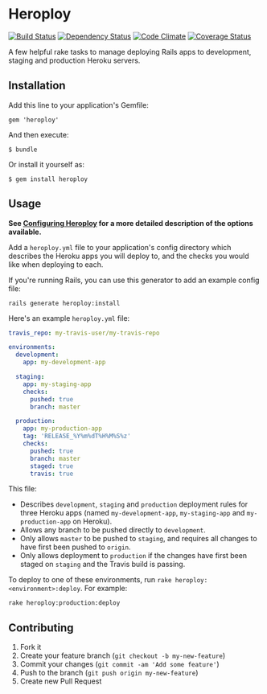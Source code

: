 # Heroploy

[![Build Status](https://travis-ci.org/jbrunton/heroploy.png?branch=master)](https://travis-ci.org/jbrunton/heroploy)
[![Dependency Status](https://gemnasium.com/jbrunton/heroploy.png)](https://gemnasium.com/jbrunton/heroploy)
[![Code Climate](https://codeclimate.com/github/jbrunton/heroploy.png)](https://codeclimate.com/github/jbrunton/heroploy)
[![Coverage Status](https://coveralls.io/repos/jbrunton/heroploy/badge.png?branch=master)](https://coveralls.io/r/jbrunton/heroploy?branch=master)

A few helpful rake tasks to manage deploying Rails apps to development, staging and production Heroku servers.

## Installation

Add this line to your application's Gemfile:

    gem 'heroploy'

And then execute:

    $ bundle

Or install it yourself as:

    $ gem install heroploy

## Usage

**See [Configuring Heroploy](https://github.com/jbrunton/heroploy/wiki/Configuring-Heroploy) for a more detailed description of the options available.**


Add a ```heroploy.yml``` file to your application's config directory which describes the Heroku apps you will deploy to, and the checks you would like when deploying to each.

If you're running Rails, you can use this generator to add an example config file:

    rails generate heroploy:install
    
Here's an example ```heroploy.yml``` file:

```yaml
travis_repo: my-travis-user/my-travis-repo

environments:
  development:
    app: my-development-app

  staging:
    app: my-staging-app
    checks:
      pushed: true
      branch: master

  production:
    app: my-production-app
    tag: 'RELEASE_%Y%m%dT%H%M%S%z'
    checks:
      pushed: true
      branch: master
      staged: true
      travis: true
```

This file:

* Describes ```development```, ```staging``` and ```production``` deployment rules for three Heroku apps (named ```my-development-app```, ```my-staging-app``` and ```my-production-app``` on Heroku).
* Allows any branch to be pushed directly to ```development```.
* Only allows ```master``` to be pushed to ```staging```, and requires all changes to have first been pushed to ```origin```.
* Only allows deployment to ```production``` if the changes have first been staged on ```staging``` and the Travis build is passing.

To deploy to one of these environments, run ```rake heroploy:<environment>:deploy```.  For example:

    rake heroploy:production:deploy

## Contributing

1. Fork it
2. Create your feature branch (`git checkout -b my-new-feature`)
3. Commit your changes (`git commit -am 'Add some feature'`)
4. Push to the branch (`git push origin my-new-feature`)
5. Create new Pull Request
